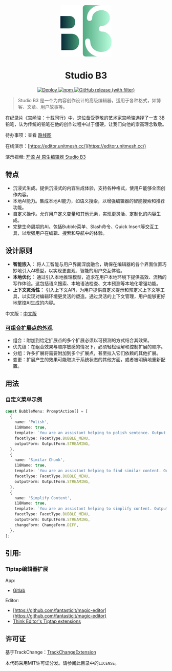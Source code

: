 <p align="center">
  <img src="docs/logo.svg" width="160px" height="160px"  alt="logo" />
</p>
<h1 align="center">Studio B3</h1>

<p align="center">
    <a href="https://github.com/unit-mesh/3b/actions/workflows/deploy.yml">
        <img src="https://github.com/unit-mesh/3b/actions/workflows/deploy.yml/badge.svg" alt="Deploy">
    </a>
    <a href="https://www.npmjs.com/package/b3-editor">
        <img src="https://img.shields.io/npm/v/b3-editor" alt="npm">
    </a>
    <a href="https://github.com/unit-mesh/b3/releases">
        <img src="https://img.shields.io/github/v/release/unit-mesh/b3" alt="GitHub release (with filter)">
    </a>
</p>

> Studio B3 是一个为内容创作设计的高级编辑器，适用于各种格式，如博客、文章、用户故事等。

在纪录片《宫崎骏：十载同行》中，这位备受尊敬的艺术家宫崎骏选择了一支 3B 铅笔，认为传统的铅笔在他的创作过程中过于僵硬。让我们向他的崇高理念致敬。

待办事项：查看 [路线图](https://github.com/unit-mesh/3b/issues/1)

在线演示：[https://editor.unitmesh.cc/](https://editor.unitmesh.cc/)

演示视频: [开源 AI 原生编辑器 Studio B3](https://www.bilibili.com/video/BV1E64y1j7hJ/)

## 特点

- 沉浸式生成。提供沉浸式的内容生成体验，支持各种格式，使用户能够全面创作内容。
- 本地AI能力。集成本地AI能力，如语义搜索，以增强编辑器的智能搜索和推荐功能。
- 自定义操作。允许用户定义变量和其他元素，实现更灵活、定制化的内容生成。
- 完整生命周期的AI。包括Bubble菜单、Slash命令、Quick Insert等交互工具，以增强用户在编辑、搜索和导航中的体验。

## 设计原则

- **智能嵌入：** 将人工智能与用户界面深度融合，确保在编辑器的各个界面位置巧妙地引入AI模型，以实现更直观、智能的用户交互体验。
- **本地优化：** 通过引入本地推理模型，追求在用户本地环境下提供高效、流畅的写作体验。这包括语义搜索、本地语法检查、文本预测等本地化增强功能。
- **上下文灵活性：** 引入上下文API，为用户提供自定义提示和预定义上下文等工具，以实现对编辑环境更灵活的塑造。通过灵活的上下文管理，用户能够更好地掌控AI生成的内容。

中文版：[中文版](./README.zh.md)

### [可组合扩展点的外观](https://marijnhaverbeke.nl/blog/facets.html)

* 组合：附加到给定扩展点的多个扩展必须以可预测的方式结合其效果。
* 优先级：在组合效果与顺序敏感的情况下，必须轻松理解和控制扩展的顺序。
* 分组：许多扩展将需要附加到多个扩展点，甚至拉入它们依赖的其他扩展。
* 变更：扩展产生的效果可能取决于系统状态的其他方面，或者被明确地重新配置。

## 用法

### 自定义菜单示例

```typescript
const BubbleMenu: PromptAction[] = [
  {
    name: 'Polish',
    i18Name: true,
    template: `You are an assistant helping to polish sentence. Output in markdown format. \n ###${DefinedVariable.SELECTION}###`,
    facetType: FacetType.BUBBLE_MENU,
    outputForm: OutputForm.STREAMING,
  },
  {
    name: 'Similar Chunk',
    i18Name: true,
    template: `You are an assistant helping to find similar content. Output in markdown format. \n ###${DefinedVariable.SELECTION}###`,
    facetType: FacetType.BUBBLE_MENU,
    outputForm: OutputForm.STREAMING,
  },
  {
    name: 'Simplify Content',
    i18Name: true,
    template: `You are an assistant helping to simplify content. Output in markdown format. \n ###${DefinedVariable.SELECTION}###`,
    facetType: FacetType.BUBBLE_MENU,
    outputForm: OutputForm.STREAMING,
    changeForm: ChangeForm.DIFF,
  },
];
```

## 引用:

### Tiptap编辑器扩展

App:

- [Gitlab](https://gitlab.com/gitlab-org/gitlab/-/tree/master/app/assets/javascripts/content_editor/extensions)

Editor:

- [https://github.com/fantasticit/magic-editor](https://github.com/fantasticit/magic-editor)
- [Think Editor's Tiptap extensions](https://github.com/fantasticit/think/tree/main/packages/client/src/tiptap/core/extensions)

## 许可证

基于TrackChange：[TrackChangeExtension](https://github.com/chenyuncai/tiptap-track-change-extension)

本代码采用MIT许可证分发。请参阅此目录中的`LICENSE`。